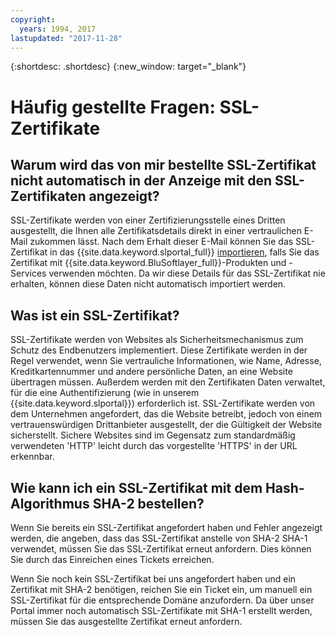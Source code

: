 ```yaml
---
copyright:
  years: 1994, 2017
lastupdated: "2017-11-28"
---
```


{:shortdesc: .shortdesc}
{:new_window: target="_blank"}

<a name="top"></a>
# Häufig gestellte Fragen: SSL-Zertifikate

## Warum wird das von mir bestellte SSL-Zertifikat nicht automatisch in der Anzeige mit den SSL-Zertifikaten angezeigt?

SSL-Zertifikate werden von einer Zertifizierungsstelle eines Dritten ausgestellt, die Ihnen alle Zertifikatsdetails direkt in einer vertraulichen E-Mail zukommen lässt. Nach dem Erhalt dieser E-Mail können Sie das SSL-Zertifikat in das {{site.data.keyword.slportal_full}} [importieren](import-ssl-certificate.html), falls Sie das Zertifikat mit {{site.data.keyword.BluSoftlayer_full}}-Produkten und -Services verwenden möchten. Da wir diese Details für das SSL-Zertifikat nie erhalten, können diese Daten nicht automatisch importiert werden.

## Was ist ein SSL-Zertifikat?

SSL-Zertifikate werden von Websites als Sicherheitsmechanismus zum Schutz des Endbenutzers implementiert. Diese Zertifikate werden in der Regel verwendet, wenn Sie vertrauliche Informationen, wie Name, Adresse, Kreditkartennummer und andere persönliche Daten, an eine Website übertragen müssen. Außerdem werden mit den Zertifikaten Daten verwaltet, für die eine Authentifizierung (wie in unserem {{site.data.keyword.slportal}}) erforderlich ist. SSL-Zertifikate werden von dem Unternehmen angefordert, das die Website betreibt, jedoch von einem vertrauenswürdigen Drittanbieter ausgestellt, der die Gültigkeit der Website sicherstellt. Sichere Websites sind im Gegensatz zum standardmäßig verwendeten 'HTTP' leicht durch das vorgestellte 'HTTPS' in der URL erkennbar.

## Wie kann ich ein SSL-Zertifikat mit dem Hash-Algorithmus SHA-2 bestellen?

Wenn Sie bereits ein SSL-Zertifikat angefordert haben und Fehler angezeigt werden, die angeben, dass das SSL-Zertifikat anstelle von SHA-2 SHA-1 verwendet, müssen Sie das SSL-Zertifikat erneut anfordern. Dies können Sie durch das Einreichen eines Tickets erreichen.

Wenn Sie noch kein SSL-Zertifikat bei uns angefordert haben und ein Zertifikat mit SHA-2 benötigen, reichen Sie ein Ticket ein, um manuell ein SSL-Zertifikat für die entsprechende Domäne anzufordern. Da über unser Portal immer noch automatisch SSL-Zertifikate mit SHA-1 erstellt werden, müssen Sie das ausgestellte Zertifikat erneut anfordern.
